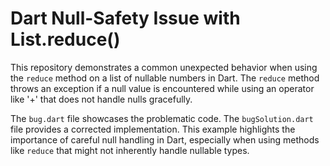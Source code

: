 # Dart Null-Safety Issue with List.reduce()

This repository demonstrates a common unexpected behavior when using the `reduce` method on a list of nullable numbers in Dart.  The `reduce` method throws an exception if a null value is encountered while using an operator like '+' that does not handle nulls gracefully.

The `bug.dart` file showcases the problematic code. The `bugSolution.dart` file provides a corrected implementation.  This example highlights the importance of careful null handling in Dart, especially when using methods like `reduce` that might not inherently handle nullable types.
